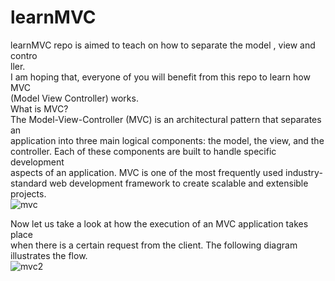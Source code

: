 # learnMVC
learnMVC repo is aimed to teach on how to separate the model , view and contro<br>
ller.                                                                         <br>
I am hoping that, everyone of you will benefit from this repo to learn how MVC<br>
(Model View Controller) works.                                                <br>
What is MVC?                                                                 <br>
The Model-View-Controller (MVC) is an architectural pattern that separates an<br> 
application into three main logical components: the model, the view, and the <br>
controller. Each of these components are built to handle specific development<br>
aspects of an application. MVC is one of the most frequently used industry-  <br>
standard web development framework to create scalable and extensible projects.<br>
![mvc](https://cloud.githubusercontent.com/assets/23619819/25797835/d88c7732-33ac-11e7-906d-c816cf35b567.JPG)

Now let us take a look at how the execution of an MVC application takes place<br>
when there is a certain request from the client. The following diagram       <br>
illustrates the flow.                                                        <br>
![mvc2](https://cloud.githubusercontent.com/assets/23619819/25798287/905aee24-33ae-11e7-81d9-efe15ba7a07a.JPG)



